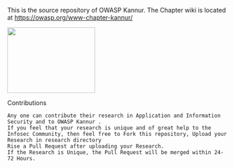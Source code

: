 This is the source repository of OWASP Kannur. The Chapter wiki is located at https://owasp.org/www-chapter-kannur/

<img src="https://owasp.org/www-chapter-kannur/assets/images/logo.png" width="200" height="150">

Contributions

    Any one can contribute their research in Application and Information Security and to OWASP Kannur .
    If you feel that your research is unique and of great help to the Infosec Community, then feel free to Fork this repository, Upload your Research in research directory
    Rise a Pull Request after uploading your Research.
    If the Research is Unique, the Pull Request will be merged within 24-72 Hours.
